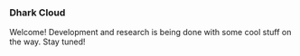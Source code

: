 ### Dhark Cloud

Welcome! Development and research is being done with some cool stuff on the way. Stay tuned!
